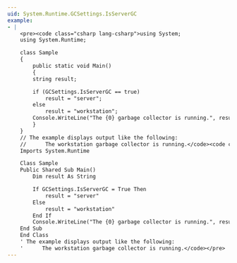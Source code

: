 ```yaml
---
uid: System.Runtime.GCSettings.IsServerGC
example:
- |
    <pre><code class="csharp lang-csharp">using System;
    using System.Runtime;

    class Sample
    {
        public static void Main()
        {
        string result;

        if (GCSettings.IsServerGC == true)
            result = "server";
        else
            result = "workstation";
        Console.WriteLine("The {0} garbage collector is running.", result);
        }
    }
    // The example displays output like the following:
    //      The workstation garbage collector is running.</code><code class="vb lang-vb">Imports System
    Imports System.Runtime

    Class Sample
    Public Shared Sub Main()
        Dim result As String

        If GCSettings.IsServerGC = True Then
            result = "server"
        Else
            result = "workstation"
        End If
        Console.WriteLine("The {0} garbage collector is running.", result)
    End Sub
    End Class
    ' The example displays output like the following:
    '      The workstation garbage collector is running.</code></pre>
---
```

